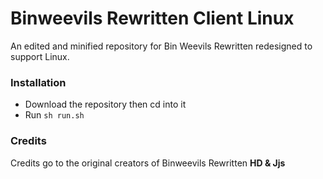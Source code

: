 # Binweevils Rewritten Client Linux
An edited and minified repository for Bin Weevils Rewritten redesigned to support Linux.

### Installation
- Download the repository then cd into it
- Run `sh run.sh`

### Credits
Credits go to the original creators of Binweevils Rewritten **HD & Jjs**
